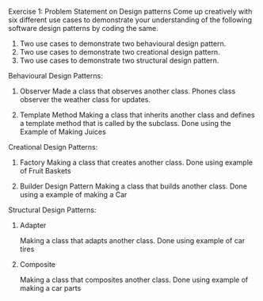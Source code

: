 Exercise 1: Problem Statement on Design patterns
Come up creatively with six different use cases to demonstrate your understanding of the following software design patterns by coding the
same.

1. Two use cases to demonstrate two behavioural design pattern.
2. Two use cases to demonstrate two creational design pattern.
3. Two use cases to demonstrate two structural design pattern.

Behavioural Design Patterns:

1. Observer
    Made a class that observes another class.
    Phones class observer the weather class for updates.

2. Template Method
    Making a class that inherits another class and defines a template method that is called by the subclass.
    Done using the Example of Making Juices

Creational Design Patterns:

1. Factory
    Making a class that creates another class.
    Done using example of Fruit Baskets

2. Builder Design Pattern
    Making a class that builds another class.
    Done using a example of making a Car

Structural Design Patterns:

1. Adapter

    Making a class that adapts another class.
    Done using example of car tires

2. Composite

    Making a class that composites another class.
    Done using example of making a car parts

